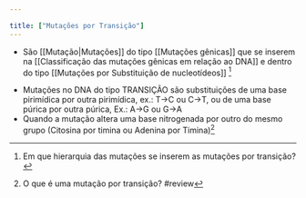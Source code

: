 ```yaml
---

title: ["Mutações por Transição"]
---
```

+ São [[Mutação|Mutações]] do tipo [[Mutações gênicas]] que se inserem na [[Classificação das mutações gênicas em relação ao DNA]] e dentro do tipo [[Mutações por Substituição de nucleotídeos]] [^108916]

[^108916]: Em que hierarquia das mutações se inserem as mutações por transição?

+ Mutações no DNA do tipo TRANSIÇÃO são substituições de uma base pirimídica por outra pirimídica, ex.: T→C ou C→T, ou de uma base púrica por outra púrica, Ex.: A→G ou G→A
+ Quando a mutação altera uma base nitrogenada por outro do mesmo grupo (Citosina por timina ou Adenina por Timina)[^953851]

[^953851]: O que é uma mutação por transição?
#review 
